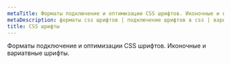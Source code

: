 ```yaml
---
metaTitle: Форматы подключение и оптимизации CSS шрифтов. Иконочные и вариатвные шрифты. | CSS Fonts | Variable Fonts
metaDescription: форматы css шрифтов | подключение шрифтов в css | вариативные шрифты | База знаний PurpleSchool
title: CSS шрифты
---
```


Форматы подключение и оптимизации CSS шрифтов. Иконочные и вариатвные шрифты.
